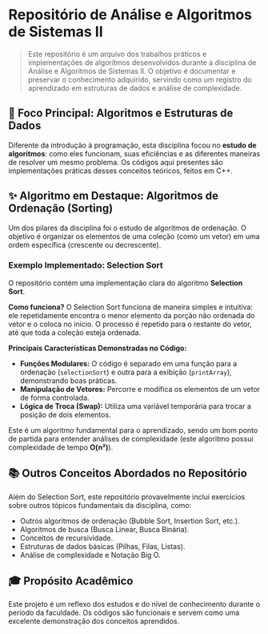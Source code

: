 # Repositório de Análise e Algoritmos de Sistemas II

> Este repositório é um arquivo dos trabalhos práticos e implementações de algoritmos desenvolvidos durante a disciplina de Análise e Algoritmos de Sistemas II. O objetivo é documentar e preservar o conhecimento adquirido, servindo como um registro do aprendizado em estruturas de dados e análise de complexidade.
> 
## 🎯 Foco Principal: Algoritmos e Estruturas de Dados

Diferente da introdução à programação, esta disciplina focou no **estudo de algoritmos**: como eles funcionam, suas eficiências e as diferentes maneiras de resolver um mesmo problema. Os códigos aqui presentes são implementações práticas desses conceitos teóricos, feitos em C++.

## ✨ Algoritmo em Destaque: Algoritmos de Ordenação (Sorting)

Um dos pilares da disciplina foi o estudo de algoritmos de ordenação. O objetivo é organizar os elementos de uma coleção (como um vetor) em uma ordem específica (crescente ou decrescente).

### Exemplo Implementado: Selection Sort

O repositório contém uma implementação clara do algoritmo **Selection Sort**.

**Como funciona?**
O Selection Sort funciona de maneira simples e intuitiva: ele repetidamente encontra o menor elemento da porção não ordenada do vetor e o coloca no início. O processo é repetido para o restante do vetor, até que toda a coleção esteja ordenada.

**Principais Características Demonstradas no Código:**
* **Funções Modulares:** O código é separado em uma função para a ordenação (`selectionSort`) e outra para a exibição (`printArray`), demonstrando boas práticas.
* **Manipulação de Vetores:** Percorre e modifica os elementos de um vetor de forma controlada.
* **Lógica de Troca (Swap):** Utiliza uma variável temporária para trocar a posição de dois elementos.

Este é um algoritmo fundamental para o aprendizado, sendo um bom ponto de partida para entender análises de complexidade (este algoritmo possui complexidade de tempo **O(n²)**).

## 📚 Outros Conceitos Abordados no Repositório

Além do Selection Sort, este repositório provavelmente inclui exercícios sobre outros tópicos fundamentais da disciplina, como:

* Outros algoritmos de ordenação (Bubble Sort, Insertion Sort, etc.).
* Algoritmos de busca (Busca Linear, Busca Binária).
* Conceitos de recursividade.
* Estruturas de dados básicas (Pilhas, Filas, Listas).
* Análise de complexidade e Notação Big O.
## 🎓 Propósito Acadêmico

Este projeto é um reflexo dos estudos e do nível de conhecimento durante o período da faculdade. Os códigos são funcionais e servem como uma excelente demonstração dos conceitos aprendidos.
